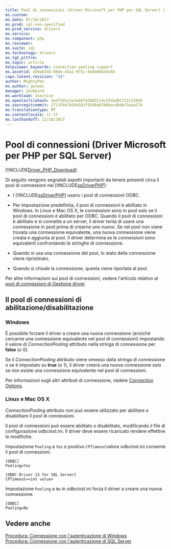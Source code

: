 ```yaml
---
title: Pool di connessioni (driver Microsoft per PHP per SQL Server) | Documenti Microsoft
ms.custom: 
ms.date: 07/10/2017
ms.prod: sql-non-specified
ms.prod_service: drivers
ms.service: 
ms.component: php
ms.reviewer: 
ms.suite: sql
ms.technology: drivers
ms.tgt_pltfrm: 
ms.topic: article
helpviewer_keywords: connection pooling support
ms.assetid: 4d9a83d4-08de-43a1-975c-0a94005edc94
caps.latest.revision: "14"
author: MightyPen
ms.author: genemi
manager: jhubbard
ms.workload: Inactive
ms.openlocfilehash: 5edf501c5a3a46fd30d21c4c5fdad81711c539d5
ms.sourcegitcommit: 2713f8e7b504101f9298a0706bacd84bf2eaa174
ms.translationtype: MT
ms.contentlocale: it-IT
ms.lasthandoff: 11/18/2017
---
```

# <a name="connection-pooling-microsoft-drivers-for-php-for-sql-server"></a>Pool di connessioni (Driver Microsoft per PHP per SQL Server)
[!INCLUDE[Driver_PHP_Download](../../includes/driver_php_download.md)]

Di seguito vengono segnalati aspetti importanti da tenere presenti circa il pool di connessioni nei [!INCLUDE[ssDriverPHP](../../includes/ssdriverphp_md.md)]:  
  
-   I [!INCLUDE[ssDriverPHP](../../includes/ssdriverphp_md.md)] usano i pool di connessioni ODBC.  
  
-   Per impostazione predefinita, il pool di connessioni è abilitato in Windows. In Linux e Mac OS X, le connessioni sono in pool solo se il pool di connessioni è abilitato per ODBC. Quando il pool di connessioni è abilitato e si connette a un server, il driver tenta di usare una connessione in pool prima di crearne uno nuovo. Se nel pool non viene trovata una connessione equivalente, una nuova connessione viene creata e aggiunta al pool. Il driver determina se le connessioni sono equivalenti confrontando le stringhe di connessione.  
  
-   Quando si usa una connessione del pool, lo stato della connessione viene ripristinato.  
  
-   Quando si chiude la connessione, questa viene riportata al pool.  
  
Per altre informazioni sui pool di connessioni, vedere l'articolo relativo al [pool di connessioni di Gestione driver](http://go.microsoft.com/fwlink/?linkid=119622).  
  
## <a name="enablingdisabling-connection-pooling"></a>Il pool di connessioni di abilitazione/disabilitazione
### <a name="windows"></a>Windows
È possibile forzare il driver a creare una nuova connessione (anziché cercarne una connessione equivalente nel pool di connessioni) impostando il valore di *ConnectionPooling* attributo nella stringa di connessione per **false**  (o 0).  
  
Se il *ConnectionPooling* attributo viene omesso dalla stringa di connessione o se è impostato su **true** (o 1), il driver creerà una nuova connessione solo se non esiste una connessione equivalente nel pool di connessioni.  
  
Per informazioni sugli altri attributi di connessione, vedere [Connection Options](../../connect/php/connection-options.md).  
### <a name="linux-and-mac-os-x"></a>Linux e Mac OS X
*ConnectionPooling* attributo non può essere utilizzato per abilitare o disabilitare il pool di connessioni. 

Il pool di connessioni può essere abilitato o disabilitato, modificando il file di configurazione odbcinst.ini. Il driver deve essere ricaricato rendere effettive le modifiche.

Impostazione `Pooling` a `Yes` e positivo `CPTimeout`valore odbcinst.ini consente il pool di connessioni. 
```
[ODBC]
Pooling=Yes

[ODBC Driver 13 for SQL Server]
CPTimeout=<int value>
```
Impostazione `Pooling` a `No` in odbcinst.ini forza il driver a creare una nuova connessione.
```
[ODBC]
Pooling=No
```
  
## <a name="see-also"></a>Vedere anche  
[Procedura: Connessione con l'autenticazione di Windows](../../connect/php/how-to-connect-using-windows-authentication.md)  
[Procedura: Connessione con l'autenticazione di SQL Server](../../connect/php/how-to-connect-using-sql-server-authentication.md)  
  
